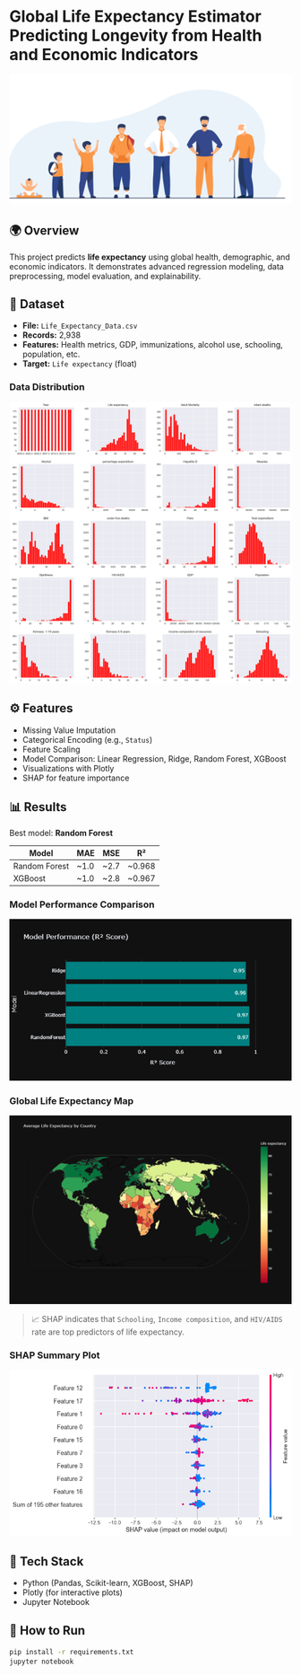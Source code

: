 # Global Life Expectancy Estimator Predicting Longevity from Health and Economic Indicators

![Project Banner](images/Boost_in_Life_Expectancy.png)

## 🌍 Overview
This project predicts **life expectancy** using global health, demographic, and economic indicators. It demonstrates advanced regression modeling, data preprocessing, model evaluation, and explainability.

## 📁 Dataset
- **File:** `Life_Expectancy_Data.csv`
- **Records:** 2,938
- **Features:** Health metrics, GDP, immunizations, alcohol use, schooling, population, etc.
- **Target:** `Life expectancy` (float)

### Data Distribution
![Life Expectancy Distribution](images/data_distribution.png)

## ⚙️ Features
- Missing Value Imputation
- Categorical Encoding (e.g., `Status`)
- Feature Scaling
- Model Comparison: Linear Regression, Ridge, Random Forest, XGBoost
- Visualizations with Plotly
- SHAP for feature importance

## 📊 Results
Best model: **Random Forest**

| Model           | MAE   | MSE   | R²    |
|----------------|-------|-------|-------|
| Random Forest  | ~1.0  | ~2.7  | ~0.968 |
| XGBoost        | ~1.0  | ~2.8  | ~0.967 |


### Model Performance Comparison
![Model Comparison](images/model_Performance.png)

### Global Life Expectancy Map
![World Life Expectancy Map](images/worldmap.png)

> 📈 SHAP indicates that `Schooling`, `Income composition`, and `HIV/AIDS` rate are top predictors of life expectancy.

### SHAP Summary Plot
![SHAP Summary](images/output.png)

## 🧠 Tech Stack
- Python (Pandas, Scikit-learn, XGBoost, SHAP)
- Plotly (for interactive plots)
- Jupyter Notebook

## 🧪 How to Run
```bash
pip install -r requirements.txt
jupyter notebook
